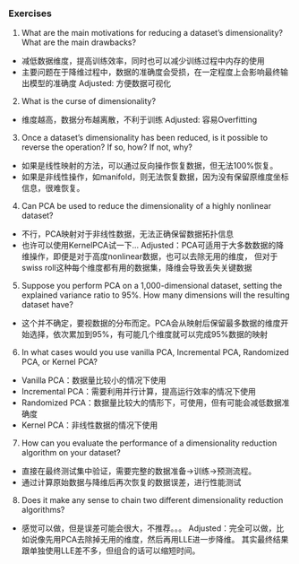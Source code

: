 ### Exercises

1. What are the main motivations for reducing a dataset’s dimensionality? What are the main drawbacks?
- 减低数据维度，提高训练效率，同时也可以减少训练过程中内存的使用
- 主要问题在于降维过程中，数据的准确度会受损，在一定程度上会影响最终输出模型的准确度
Adjusted: 方便数据可视化


2. What is the curse of dimensionality?
- 维度越高，数据分布越离散，不利于训练
Adjusted: 容易Overfitting


3. Once a dataset’s dimensionality has been reduced, is it possible to reverse the operation? If so, how? If not, why?
- 如果是线性映射的方法，可以通过反向操作恢复数据，但无法100%恢复。
- 如果是非线性操作，如manifold，则无法恢复数据，因为没有保留原维度坐标信息，很难恢复。


4. Can PCA be used to reduce the dimensionality of a highly nonlinear dataset?
- 不行，PCA映射对于非线性数据，无法正确保留数据拓扑信息
- 也许可以使用KernelPCA试一下...
Adjusted：PCA可适用于大多数数据的降维操作，即便是对于高度nonlinear数据，也可以去除无用的维度，
         但对于swiss roll这种每个维度都有用的数据集，降维会导致丢失关键数据


5. Suppose you perform PCA on a 1,000-dimensional dataset, setting the explained variance ratio to 95%. How many dimensions will the resulting dataset have?
- 这个并不确定，要视数据的分布而定。PCA会从映射后保留最多数据的维度开始选择，依次累加到95%，有可能几个维度就可以完成95%数据的映射


6. In what cases would you use vanilla PCA, Incremental PCA, Randomized PCA, or Kernel PCA?
- Vanilla PCA：数据量比较小的情况下使用
- Incremental PCA：需要利用并行计算，提高运行效率的情况下使用
- Randomized PCA：数据量比较大的情形下，可使用，但有可能会减低数据准确度
- Kernel PCA：非线性数据的情况下使用


7. How can you evaluate the performance of a dimensionality reduction algorithm on your dataset?
- 直接在最终测试集中验证，需要完整的数据准备->训练->预测流程。
- 通过计算原始数据与降维后再次恢复的数据误差，进行性能测试


8. Does it make any sense to chain two different dimensionality reduction algorithms?
- 感觉可以做，但是误差可能会很大，不推荐。。。
Adjusted：完全可以做，比如说像先用PCA去除掉无用的维度，然后再用LLE进一步降维。
         其实最终结果跟单独使用LLE差不多，但组合的话可以缩短时间。

